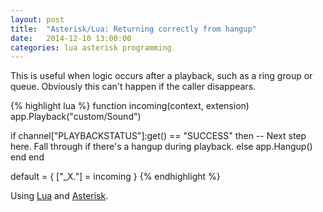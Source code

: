 ```yaml
---
layout: post
title:  "Asterisk/Lua: Returning correctly from hangup"
date:   2014-12-10 13:00:00
categories: lua asterisk programming
---
```

This is useful when logic occurs after a playback, such as a ring group or queue. Obviously this can't happen if the caller disappears.

{% highlight lua %}
function incoming(context, extension)
  app.Playback("custom/Sound")

  if channel["PLAYBACKSTATUS"]:get() == "SUCCESS" then
    -- Next step here. Fall through if there's a hangup during playback.
  else
    app.Hangup()
  end
end

default = {
  ["_X."] = incoming
}
{% endhighlight %}

Using [Lua][lua] and [Asterisk][asterisk].

[lua]: http://www.lua.org/
[asterisk]: http://www.asterisk.org/

